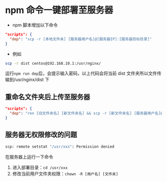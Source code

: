 # npm 命令一键部署至服务器

- npm 脚本增加以下命令

```json
"scripts": {
  "dep": "scp -r [本地文件夹] [服务器用户名]@[服务器IP]:[服务器目标目录]"
}
```

- 例如

```sh
scp -r dist centos@192.168.10.1:/usr/nginx/
```

运行`npm run dep`后，会提示输入密码，以上代码会将当前 dist 文件夹所以文件传输到/usr/nginx/dist 下

## 重命名文件夹后上传至服务器

```json
"scripts": {
  "dep": "ren [旧文件夹名] [新文件夹名] && scp -r [新文件夹名] [服务器用户名]@[服务器IP]:[服务器目标目录]"
}
```

## 服务器无权限修改的问题

```sh
scp: remote setstat "/usr/xxx": Permission denied
```

在服务器上运行一下命令

1. 进入部署目录：`cd /usr/xxx`
2. 修改当前用户文件夹权限：`chown -R [用户名] [文件夹]`


